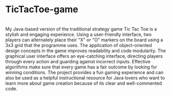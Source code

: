# TicTacToe-game
<br>
My Java-based version of the traditional strategy game Tic Tac Toe is a stylish and engaging experience. Using a user-friendly interface, two players can alternately place their "X" or "O" markers on the board using a 3x3 grid that the programme uses. The application of object-oriented design concepts in the game improves readability and code modularity. The graphical user interface offers an eye-catching interface, directing players through every action and guarding against incorrect inputs. Effective algorithms make sure that every game has a fair outcome by looking for winning conditions. The project provides a fun gaming experience and can also be used as a helpful instructional resource for Java lovers who want to learn more about game creation because of its clear and well-commented code.
